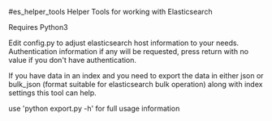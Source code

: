 #es_helper_tools
Helper Tools for working with Elasticsearch

Requires Python3

Edit config.py to adjust elasticsearch host information to your needs. Authentication information if any will be requested, press return with no value if you don't have authentication.

If you have data in an index and you need to export the data in either json or bulk_json (format suitable for elasticsearch bulk operation) along with index settings this tool can help. 

use 'python export.py -h' for full usage information
